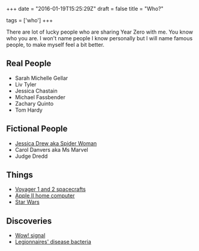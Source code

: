 +++
date = "2016-01-19T15:25:29Z"
draft = false
title = "Who?"

tags = ['who']
+++

There are lot of lucky people who are sharing Year Zero with me. You know who you are. I won't name people I know personally but I will name famous people, to make myself feel a bit better.

## Real People

- <i class="fa fa-angle-right" aria-hidden="true"></i> Sarah Michelle Gellar
- <i class="fa fa-angle-right" aria-hidden="true"></i> Liv Tyler
- <i class="fa fa-angle-right" aria-hidden="true"></i> Jessica Chastain
- <i class="fa fa-angle-right" aria-hidden="true"></i> Michael Fassbender
- <i class="fa fa-angle-right" aria-hidden="true"></i> Zachary Quinto
- <i class="fa fa-angle-right" aria-hidden="true"></i> Tom Hardy

## Fictional People
- <i class="fa fa-angle-right" aria-hidden="true"></i> [Jessica Drew aka Spider Woman][1]
- <i class="fa fa-angle-right" aria-hidden="true"></i> Carol Danvers aka Ms Marvel 
- <i class="fa fa-angle-right" aria-hidden="true"></i> Judge Dredd


## Things
- <i class="fa fa-angle-right" aria-hidden="true"></i> [Voyager 1 and 2 spacecrafts](https://en.wikipedia.org/wiki/Voyager_program)
- <i class="fa fa-angle-right" aria-hidden="true"></i> [Apple II home computer](https://en.wikipedia.org/wiki/Apple_II)
- <i class="fa fa-angle-right" aria-hidden="true"></i> [Star Wars][2]

## Discoveries
- <i class="fa fa-angle-right" aria-hidden="true"></i> [Wow! signal](https://en.wikipedia.org/wiki/Wow!_signal)
- <i class="fa fa-angle-right" aria-hidden="true"></i> [Legionnaires' disease bacteria](https://en.wikipedia.org/wiki/Legionnaires%27_disease)

[1]:http://marvel.wikia.com/wiki/Jessica_Drew_(Earth-616)
[2]:https://en.wikipedia.org/wiki/Star_Wars_(film)
